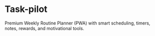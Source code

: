 # Task-pilot
Premium Weekly Routine Planner (PWA) with smart scheduling, timers, notes, rewards, and motivational tools.
